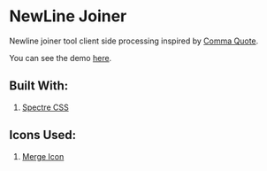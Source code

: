 # NewLine Joiner

Newline joiner tool client side processing inspired by [Comma Quote](http://commaquote.azurewebsites.net/).

You can see the demo [here](https://newlinejoiner.web.app/).

## Built With:
1. [Spectre CSS](https://picturepan2.github.io/spectre/)

## Icons Used:
1. [Merge Icon](https://www.iconfinder.com/icons/1055025/merge_arrow_on_ramp_icon)